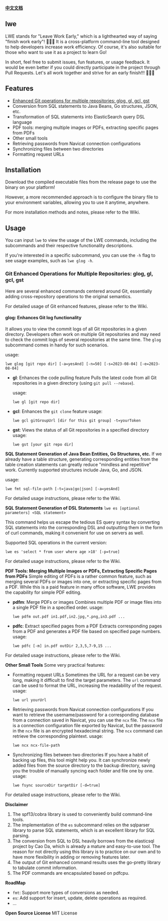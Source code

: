 **[中文文档](README.zh-CN.md)**

## lwe
LWE stands for "Leave Work Early," which is a lighthearted way of saying "finish work early"! 🤣🤣🤣
It is a cross-platform command-line tool designed to help developers increase work efficiency. Of course, it's also suitable for those who want to use it as a project to learn Go!

In short, feel free to submit issues, fun features, or usage feedback. It would be even better if you could directly participate in the project through Pull Requests. Let's all work together and strive for an early finish!!! 💪💪💪

## Features
- [Enhanced Git operations for multiple repositories: glog, gl, gcl, gst](#git)
- Conversion from SQL statements to Java Beans, Go structures, JSON, etc.
- Transformation of SQL statements into ElasticSearch query DSL language
- PDF tools: merging multiple images or PDFs, extracting specific pages from PDFs
- Other small tools
- Retrieving passwords from Navicat connection configurations
- Synchronizing files between two directories
- Formatting request URLs

## Installation
Download the compiled executable files from the release page to use the binary on your platform!

However, a more recommended approach is to configure the binary file to your environment variables, allowing you to use it anytime, anywhere.

For more installation methods and notes, please refer to the Wiki.

## Usage
You can input `lwe` to view the usage of the LWE commands, including the subcommands and their respective functionality descriptions.

If you're interested in a specific subcommand, you can use the `-h` flag to see usage examples, such as `lwe glog -h`.

<h3 id="git">Git Enhanced Operations for Multiple Repositories: glog, gl, gcl, gst</h3>
Here are several enhanced commands centered around Git, essentially adding cross-repository operations to the original semantics.

For detailed usage of Git enhanced features, please refer to the Wiki.

#### glog: Enhances Git log functionality
  It allows you to view the commit logs of all Git repositories in a given directory. Developers often work on multiple Git repositories and may need to check the commit logs of several repositories at the same time. The `glog` subcommand comes in handy for such scenarios.

  usage:
  ```
  lwe glog [git repo dir] [-a=yesAnd] [-n=50] [-s=2023-08-04] [-e=2023-08-04]
  ```

- **gl**: Enhances the code pulling feature
  Pulls the latest code from all Git repositories in a given directory (using `git pull --rebase`).

  usage:
  ```
  lwe gl [git repo dir]
  ```

- **gcl**: Enhances the `git clone` feature
  usage:
  ```
  lwe gcl gitGroupUrl [dir for this git group] -t=yourToken
  ```

- **gst**: Views the status of all Git repositories in a specified directory
  usage:
  ```
  lwe gst [your git repo dir]
  ```

**SQL Statement Generation of Java Bean Entities, Go Structures, etc.**
If we already have a table structure, generating corresponding entities from the table creation statements can greatly reduce "mindless and repetitive" work. Currently supported structures include Java, Go, and JSON.

usage:
  ```
  lwe fmt sql-file-path [-t=java|go|json] [-a=yesAnd]
  ```

For detailed usage instructions, please refer to the Wiki.

**SQL Statement Generation of DSL Statements**
`lwe es [optional parameters] <SQL statement>`

This command helps us escape the tedious ES query syntax by converting SQL statements into the corresponding DSL and outputting them in the form of curl commands, making it convenient for use on servers as well.

Supported SQL operations in the current version:
```
lwe es 'select * from user where age >18' [-p=true]
```

For detailed usage instructions, please refer to the Wiki.

**PDF Tools: Merging Multiple Images or PDFs, Extracting Specific Pages from PDFs**
Simple editing of PDFs is a rather common feature, such as merging several PDFs or images into one, or extracting specific pages from a PDF. While this is a paid feature in many office software, LWE provides the capability for simple PDF editing.

- **pdfm**: Merge PDFs or images
  Combines multiple PDF or image files into a single PDF file in a specified order.
  usage:
  ```
  lwe pdfm out.pdf in1.pdf,in2.jpg,*.png,in3.pdf ...
  ```

- **pdfc**: Extract specified pages from a PDF
  Extracts corresponding pages from a PDF and generates a PDF file based on specified page numbers.
  usage:
  ```
  lwe pdfc [-m] in.pdf outDir 2,3,5,7-9,15 ...
  ```

For detailed usage instructions, please refer to the Wiki.

**Other Small Tools**
Some very practical features:
- Formatting request URLs
  Sometimes the URL for a request can be very long, making it difficult to find the target parameters. The `url` command can be used to format the URL, increasing the readability of the request.
  usage:
  ```
  lwe url yourUrl
  ```

- Retrieving passwords from Navicat connection configurations
  If you want to retrieve the username/password for a corresponding database from a connection saved in Navicat, you can use the `ncx` file. The `ncx` file is a connection configuration file exported by Navicat, but the password in the `ncx` file is an encrypted hexadecimal string. The `ncx` command can retrieve the corresponding plaintext.
  usage:
  ```
  lwe ncx ncx-file-path
  ```

- Synchronizing files between two directories
  If you have a habit of backing up files, this tool might help you. It can synchronize newly added files from the source directory to the backup directory, saving you the trouble of manually syncing each folder and file one by one.
  usage:
  ```
  lwe fsync sourceDir targetDir [-d=true]
  ```

For detailed usage instructions, please refer to the Wiki.

**Disclaimer**
1. The spf13/cobra library is used to conveniently build command-line tools.
2. The implementation of the `es` subcommand relies on the sqlparser library to parse SQL statements, which is an excellent library for SQL parsing.
3. The conversion from SQL to DSL heavily borrows from the elasticsql project by Cao Da, which is already a mature and easy-to-use tool. The reason for not directly using this library is to practice on our own and to have more flexibility in adding or removing features later.
4. The output of Git enhanced command results uses the go-pretty library to tabulate commit information.
5. The PDF commands are encapsulated based on pdfcpu.

**RoadMap**
- `fmt`: Support more types of conversions as needed.
- `es`: Add support for insert, update, delete operations as required.
- ...

**Open Source License**
MIT License
